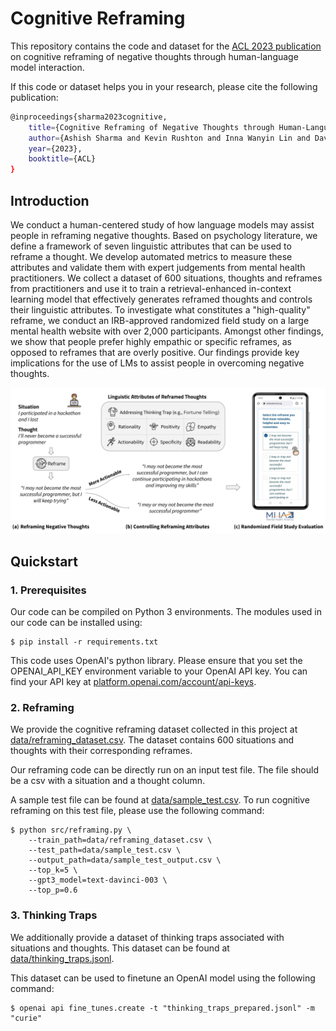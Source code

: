 # Cognitive Reframing
This repository contains the code and dataset for the [ACL 2023 publication](https://arxiv.org/abs/2305.02466) on cognitive reframing of negative thoughts through human-language model interaction.

If this code or dataset helps you in your research, please cite the following publication:
```bash
@inproceedings{sharma2023cognitive,
    title={Cognitive Reframing of Negative Thoughts through Human-Language Model Interaction},
    author={Ashish Sharma and Kevin Rushton and Inna Wanyin Lin and David Wadden and Khendra G. Lucas and Adam S. Miner and Theresa Nguyen and Tim Althoff},
    year={2023},
    booktitle={ACL}
}
```

## Introduction
We conduct a human-centered study of how language models may assist people in reframing negative thoughts. Based on psychology literature, we define a framework of seven linguistic attributes that can be used to reframe a thought. We develop automated metrics to measure these attributes and validate them with expert judgements from mental health practitioners. We collect a dataset of 600 situations, thoughts and reframes from practitioners and use it to train a retrieval-enhanced in-context learning model that effectively generates reframed thoughts and controls their linguistic attributes. To investigate what constitutes a "high-quality" reframe, we conduct an IRB-approved randomized field study on a large mental health website with over 2,000 participants. Amongst other findings, we show that people prefer highly empathic or specific reframes, as opposed to reframes that are overly positive. Our findings provide key implications for the use of LMs to assist people in overcoming negative thoughts.


![Intro-Figure](Intro-Figure.png)

## Quickstart

### 1. Prerequisites

Our code can be compiled on Python 3 environments. The modules used in our code can be installed using:
```
$ pip install -r requirements.txt
```

This code uses OpenAI's python library. Please ensure that you set the OPENAI_API_KEY environment variable to your OpenAI API key. You can find your API key at [platform.openai.com/account/api-keys](https://platform.openai.com/account/api-keys).


### 2. Reframing
We provide the cognitive reframing dataset collected in this project at [data/reframing_dataset.csv](data/reframing_dataset.csv). The dataset contains 600 situations and thoughts with their corresponding reframes.

Our reframing code can be directly run on an input test file. The file should be a csv with a situation and a thought column.

A sample test file can be found at [data/sample_test.csv](data/sample_test.csv). To run cognitive reframing on this test file, please use the following command:

```
$ python src/reframing.py \
	--train_path=data/reframing_dataset.csv \
	--test_path=data/sample_test.csv \
	--output_path=data/sample_test_output.csv \
	--top_k=5 \
	--gpt3_model=text-davinci-003 \
	--top_p=0.6
```

### 3. Thinking Traps
We additionally provide a dataset of thinking traps associated with situations and thoughts. This dataset can be found at [data/thinking_traps.jsonl](data/thinking_traps.jsonl). 

This dataset can be used to finetune an OpenAI model using the following command:

```
$ openai api fine_tunes.create -t "thinking_traps_prepared.jsonl" -m "curie"
```